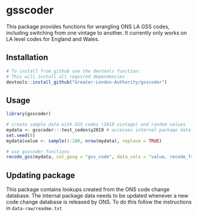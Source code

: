 # gsscoder

This package provides functions for wrangling ONS LA GSS codes, including
switching from one vintage to another. It currently only works on LA level
codes for England and Wales. 

## Installation

``` r
# To install from github use the devtools function:
# This will install all required dependencies
devtools::install_github("Greater-London-Authority/gsscoder")
```

## Usage

``` r
library(gsscoder)

# create sample data with GSS codes (2019 vintage) and random values
mydata <- gsscoder:::test_codes$y2019 # accesses internal package data (a dataframe with column `gss_code` which contains 2019 GSS codes)
set.seed(8)
mydata$value <- sample(1:100, nrow(mydata), replace = TRUE)

# use gsscoder functions
recode_gss(mydata, col_geog = "gss_code", data_cols = "value, recode_from_year = 2019, recode_to_year = 2023)
```

## Updating package

This package contains lookups created from the ONS code change database. The 
internal package data needs to be updated whenever a new code change database
is released by ONS. To do this follow the instructions in `data-raw/readme.txt`
